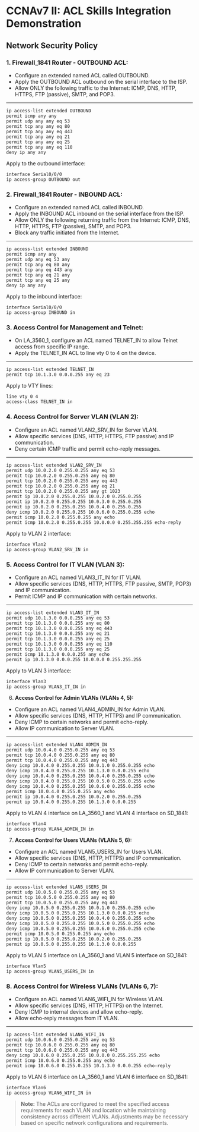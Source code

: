 # CCNAv7 II: ACL Skills Integration Demonstration 
## Network Security Policy

### 1. **Firewall_1841 Router - OUTBOUND ACL:**
- Configure an extended named ACL called OUTBOUND.
- Apply the OUTBOUND ACL outbound on the serial interface to the ISP.
- Allow ONLY the following traffic to the Internet: ICMP, DNS, HTTP, HTTPS, FTP (passive), SMTP, and POP3.

---

```CiscoIOS
ip access-list extended OUTBOUND
permit icmp any any
permit udp any any eq 53
permit tcp any any eq 80
permit tcp any any eq 443
permit tcp any any eq 21
permit tcp any any eq 25
permit tcp any any eq 110
deny ip any any
```
Apply to the outbound interface:
```shell
interface Serial0/0/0
ip access-group OUTBOUND out
```
### 2. **Firewall_1841 Router - INBOUND ACL:**
- Configure an extended named ACL called INBOUND.
- Apply the INBOUND ACL inbound on the serial interface from the ISP.
- Allow ONLY the following returning traffic from the Internet: ICMP, DNS, HTTP, HTTPS, FTP (passive), SMTP, and POP3.
- Block any traffic initiated from the Internet.

---

```shell
ip access-list extended INBOUND
permit icmp any any
permit udp any eq 53 any
permit tcp any eq 80 any
permit tcp any eq 443 any
permit tcp any eq 21 any
permit tcp any eq 25 any
deny ip any any
```
Apply to the inbound interface:
```shell
interface Serial0/0/0
ip access-group INBOUND in
```



### 3. **Access Control for Management and Telnet:**
- On LA_3560_1, configure an ACL named TELNET_IN to allow Telnet access from specific IP range.
- Apply the TELNET_IN ACL to line vty 0 to 4 on the device.

---
```shell
ip access-list extended TELNET_IN
permit tcp 10.1.3.0 0.0.0.255 any eq 23
```
Apply to VTY lines:
```shell
line vty 0 4
access-class TELNET_IN in
```
### 4. **Access Control for Server VLAN (VLAN 2):**
- Configure an ACL named VLAN2_SRV_IN for Server VLAN.
- Allow specific services (DNS, HTTP, HTTPS, FTP passive) and IP communication.
- Deny certain ICMP traffic and permit echo-reply messages.

---
```shell
ip access-list extended VLAN2_SRV_IN
permit udp 10.0.2.0 0.255.0.255 any eq 53
permit tcp 10.0.2.0 0.255.0.255 any eq 80
permit tcp 10.0.2.0 0.255.0.255 any eq 443
permit tcp 10.0.2.0 0.255.0.255 any eq 21
permit tcp 10.0.2.0 0.255.0.255 any gt 1023
permit ip 10.0.2.0 0.255.0.255 10.0.2.0 0.255.0.255
permit ip 10.0.2.0 0.255.0.255 10.0.3.0 0.255.0.255
permit ip 10.0.2.0 0.255.0.255 10.0.4.0 0.255.0.255
deny icmp 10.0.2.0 0.255.0.255 10.0.6.0 0.255.0.255 echo
permit icmp 10.0.2.0 0.255.0.255 any echo
permit icmp 10.0.2.0 0.255.0.255 10.0.0.0 0.255.255.255 echo-reply
```
Apply to VLAN 2 interface:
```shell
interface Vlan2
ip access-group VLAN2_SRV_IN in
```

### 5. **Access Control for IT VLAN (VLAN 3):**
- Configure an ACL named VLAN3_IT_IN for IT VLAN.
- Allow specific services (DNS, HTTP, HTTPS, FTP passive, SMTP, POP3) and IP communication.
- Permit ICMP and IP communication with certain networks.

---

```shell
ip access-list extended VLAN3_IT_IN
permit udp 10.1.3.0 0.0.0.255 any eq 53
permit tcp 10.1.3.0 0.0.0.255 any eq 80
permit tcp 10.1.3.0 0.0.0.255 any eq 443
permit tcp 10.1.3.0 0.0.0.255 any eq 21
permit tcp 10.1.3.0 0.0.0.255 any eq 25
permit tcp 10.1.3.0 0.0.0.255 any eq 110
permit tcp 10.1.3.0 0.0.0.255 any eq 25
permit icmp 10.1.3.0 0.0.0.255 any echo
permit ip 10.1.3.0 0.0.0.255 10.0.0.0 0.255.255.255
```
Apply to VLAN 3 interface:
```shell
interface Vlan3
ip access-group VLAN3_IT_IN in
```


6. **Access Control for Admin VLANs (VLANs 4, 5):**
- Configure an ACL named VLAN4_ADMIN_IN for Admin VLAN.
- Allow specific services (DNS, HTTP, HTTPS) and IP communication.
- Deny ICMP to certain networks and permit echo-reply.
- Allow IP communication to Server VLAN.
---
```shell
ip access-list extended VLAN4_ADMIN_IN
permit udp 10.0.4.0 0.255.0.255 any eq 53
permit tcp 10.0.4.0 0.255.0.255 any eq 80
permit tcp 10.0.4.0 0.255.0.255 any eq 443
deny icmp 10.0.4.0 0.255.0.255 10.0.1.0 0.255.0.255 echo
deny icmp 10.0.4.0 0.255.0.255 10.1.3.0 0.0.0.255 echo
deny icmp 10.0.4.0 0.255.0.255 10.0.4.0 0.255.0.255 echo
deny icmp 10.0.4.0 0.255.0.255 10.0.5.0 0.255.0.255 echo
deny icmp 10.0.4.0 0.255.0.255 10.0.6.0 0.255.0.255 echo
permit icmp 10.0.4.0 0.255.0.255 any echo
permit ip 10.0.4.0 0.255.0.255 10.0.2.0 0.255.0.255
permit ip 10.0.4.0 0.255.0.255 10.1.3.0 0.0.0.255
```
Apply to VLAN 4 interface on LA_3560_1 and VLAN 4 interface on SD_1841:
```shell
interface Vlan4
ip access-group VLAN4_ADMIN_IN in
```


7. **Access Control for Users VLANs (VLANs 5, 6):**
- Configure an ACL named VLAN5_USERS_IN for Users VLAN.
- Allow specific services (DNS, HTTP, HTTPS) and IP communication.
- Deny ICMP to certain networks and permit echo-reply.
- Allow IP communication to Server VLAN.
---
```shell
ip access-list extended VLAN5_USERS_IN
permit udp 10.0.5.0 0.255.0.255 any eq 53
permit tcp 10.0.5.0 0.255.0.255 any eq 80
permit tcp 10.0.5.0 0.255.0.255 any eq 443
deny icmp 10.0.5.0 0.255.0.255 10.0.1.0 0.255.0.255 echo
deny icmp 10.0.5.0 0.255.0.255 10.1.3.0 0.0.0.255 echo
deny icmp 10.0.5.0 0.255.0.255 10.0.4.0 0.255.0.255 echo
deny icmp 10.0.5.0 0.255.0.255 10.0.5.0 0.255.0.255 echo
deny icmp 10.0.5.0 0.255.0.255 10.0.6.0 0.255.0.255 echo
permit icmp 10.0.5.0 0.255.0.255 any echo
permit ip 10.0.5.0 0.255.0.255 10.0.2.0 0.255.0.255
permit ip 10.0.5.0 0.255.0.255 10.1.3.0 0.0.0.255
```
Apply to VLAN 5 interface on LA_3560_1 and VLAN 5 interface on SD_1841:
```shell
interface Vlan5
ip access-group VLAN5_USERS_IN in
```

### 8. **Access Control for Wireless VLANs (VLANs 6, 7):**
- Configure an ACL named VLAN6_WIFI_IN for Wireless VLAN.
- Allow specific services (DNS, HTTP, HTTPS) on the Internet.
- Deny ICMP to internal devices and allow echo-reply.
- Allow echo-reply messages from IT VLAN.
---
```shell
ip access-list extended VLAN6_WIFI_IN
permit udp 10.0.6.0 0.255.0.255 any eq 53
permit tcp 10.0.6.0 0.255.0.255 any eq 80
permit tcp 10.0.6.0 0.255.0.255 any eq 443
deny icmp 10.0.6.0 0.255.0.255 10.0.0.0 0.255.255.255 echo
permit icmp 10.0.6.0 0.255.0.255 any echo
permit icmp 10.0.6.0 0.255.0.255 10.1.3.0 0.0.0.255 echo-reply
```
Apply to VLAN 6 interface on LA_3560_1 and VLAN 6 interface on SD_1841:
```shell
interface Vlan6
ip access-group VLAN6_WIFI_IN in
```

> **Note:** The ACLs are configured to meet the specified access requirements for each VLAN and location while maintaining consistency across different VLANs. Adjustments may be necessary based on specific network configurations and requirements.
